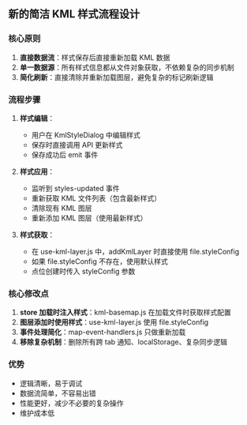 ## 新的简洁 KML 样式流程设计

### 核心原则

1. **直接数据流**：样式保存后直接重新加载 KML 数据
2. **单一数据源**：所有样式信息都从文件对象获取，不依赖复杂的同步机制
3. **简化刷新**：直接清除并重新加载图层，避免复杂的标记刷新逻辑

### 流程步骤

1. **样式编辑**：

   - 用户在 KmlStyleDialog 中编辑样式
   - 保存时直接调用 API 更新样式
   - 保存成功后 emit 事件

2. **样式应用**：

   - 监听到 styles-updated 事件
   - 重新获取 KML 文件列表（包含最新样式）
   - 清除现有 KML 图层
   - 重新添加 KML 图层（使用最新样式）

3. **样式获取**：
   - 在 use-kml-layer.js 中，addKmlLayer 时直接使用 file.styleConfig
   - 如果 file.styleConfig 不存在，使用默认样式
   - 点位创建时传入 styleConfig 参数

### 核心修改点

1. **store 加载时注入样式**：kml-basemap.js 在加载文件时获取样式配置
2. **图层添加时使用样式**：use-kml-layer.js 使用 file.styleConfig
3. **事件处理简化**：map-event-handlers.js 只做重新加载
4. **移除复杂机制**：删除所有跨 tab 通知、localStorage、复杂同步逻辑

### 优势

- 逻辑清晰，易于调试
- 数据流简单，不容易出错
- 性能更好，减少不必要的复杂操作
- 维护成本低
